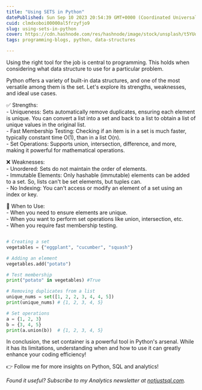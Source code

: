 ```yaml
---
title: "Using SETS in Python"
datePublished: Sun Sep 10 2023 20:54:39 GMT+0000 (Coordinated Universal Time)
cuid: clmdxoboi00000al5frzyfjo9
slug: using-sets-in-python
cover: https://cdn.hashnode.com/res/hashnode/image/stock/unsplash/t5YUoHW6zRo/upload/a7a08b8f5e5e00ea1b0176197390ff0b.jpeg
tags: programming-blogs, python, data-structures

---
```


Using the right tool for the job is central to programming. This holds when considering what data structure to use for a particular problem.

Python offers a variety of built-in data structures, and one of the most versatile among them is the set. Let's explore its strengths, weaknesses, and ideal use cases.

✅ Strengths:  
\- Uniqueness: Sets automatically remove duplicates, ensuring each element is unique. You can convert a list into a set and back to a list to obtain a list of unique values in the original list.  
\- Fast Membership Testing: Checking if an item is in a set is much faster, typically constant time O(1), than in a list O(n).  
\- Set Operations: Supports union, intersection, difference, and more, making it powerful for mathematical operations.

❌ Weaknesses:  
\- Unordered: Sets do not maintain the order of elements.  
\- Immutable Elements: Only hashable (immutable) elements can be added to a set. So, lists can't be set elements, but tuples can.  
\- No Indexing: You can't access or modify an element of a set using an index or key.

🤔 When to Use:  
\- When you need to ensure elements are unique.  
\- When you want to perform set operations like union, intersection, etc.  
\- When you require fast membership testing.

```python

# Creating a set
vegetables = {"eggplant", "cucumber", "squash"}

# Adding an element
vegetables.add("potato")

# Test membership
print("potato" in vegetables) #True

# Removing duplicates from a list
unique_nums = set([1, 2, 2, 3, 4, 4, 5])
print(unique_nums) # {1, 2, 3, 4, 5}

# Set operations
a = {1, 2, 3}
b = {3, 4, 5}
print(a.union(b))  # {1, 2, 3, 4, 5}
```

In conclusion, the set container is a powerful tool in Python's arsenal. While it has its limitations, understanding when and how to use it can greatly enhance your coding efficiency!

👉 Follow me for more insights on Python, SQL and analytics!

*Found it useful? Subscribe to my Analytics newsletter at* [*notjustsql.com*](https://www.notjustsql.com)*.*